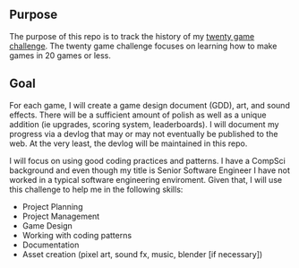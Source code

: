 ## Purpose

The purpose of this repo is to track the history of my [twenty game challenge][challenge]. The twenty game challenge focuses on learning how to make games in 20 games or less. 

[challenge]: https://20_games_challenge.gitlab.io/

## Goal

For each game, I will create a game design document (GDD), art, and sound effects. There will be a sufficient amount of polish as well as a unique addition (ie upgrades, scoring system, leaderboards). I will document my progress via a devlog that may or may not eventually be published to the web. At the very least, the devlog will be maintained in this repo. 

I will focus on using good coding practices and patterns. I have a CompSci background and even though my title is Senior Software Engineer I have not worked in a typical software engineering enviroment. Given that, I will use this challenge to help me in the following skills:

- Project Planning
- Project Management
- Game Design
- Working with coding patterns
- Documentation
- Asset creation (pixel art, sound fx, music, blender [if necessary])
